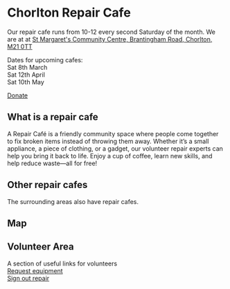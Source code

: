 # Chorlton Repair Cafe 

Our repair cafe runs from 10-12 every second Saturday of the month. We are at at [St Margaret's Community Centre, Brantingham Road, Chorlton, M21 0TT](https://maps.app.goo.gl/MsfsG1fik2Hui1vv7)

Dates for upcoming cafes:  
Sat 8th March  
Sat 12th April  
Sat 10th May  

[Donate](https://paymentrequest.natwestpayit.com/reusable-links/79608064-8a6c-4b47-a53e-e59e9ba4d0a2)  

## What is a repair cafe
A Repair Café is a friendly community space where people come together to fix broken items instead of throwing them away. Whether it’s a small appliance, a piece of clothing, or a gadget, our volunteer repair experts can help you bring it back to life. Enjoy a cup of coffee, learn new skills, and help reduce waste—all for free!

## Other repair cafes
The surrounding areas also have repair cafes.


## Map


## Volunteer Area
A section of useful links for volunteers  
[Request equipment](https://docs.google.com/forms/d/e/1FAIpQLSf2jHupj9Mkbn7sAeEWeVpSFq8k2gEWA8VpugQOtgPU2unvUA/viewform?usp=dialog)  
[Sign out repair](https://docs.google.com/forms/d/e/1FAIpQLSdtTokbJxfZ_nQXuE32kcNeX8_-BXOmixyYRvb2rqa4V6uxtg/viewform?usp=dialog)  
